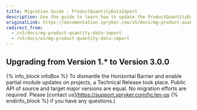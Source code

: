 ```yaml
---
title: Migration Guide - ProductQuantityDataImport
description: Use the guide to learn how to update the ProductQuantityDataImport module.
originalLink: https://documentation.spryker.com/v5/docs/mg-product-quantity-data-import
redirect_from:
  - /v5/docs/mg-product-quantity-data-import
  - /v5/docs/en/mg-product-quantity-data-import
---
```


## Upgrading from Version 1.* to Version 3.0.0

{% info_block infoBox %}
To dismantle the Horizontal Barrier and enable partial module updates on projects, a Technical Release took place. Public API of source and target major versions are equal. No migration efforts are required. Please [contact us](https://support.spryker.com/hc/en-us
{% endinfo_block %} if you have any questions.)
